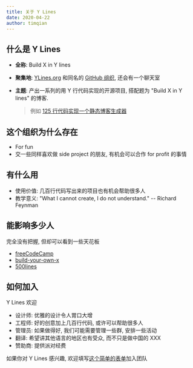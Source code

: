 ```yaml
---
title: 关于 Y Lines
date: 2020-04-22
author: timqian
---
```


<!-- ~~~
前情提要

前天晚上, 我很幸运得发现 [YLines.org](https://ylines.org) 和同名的 GitHub 组织还没被注册

ylines 的意思是 "Build X in Y lines", 我想产出一些列的小产品, 每个产品用比较短的代码量实现, 并且搭配一篇博客.

相信做过一些 side project 的朋友都会有这个感受, 产品能否影响很多人和代码量完全没关系, 有太多利用很少的代码量影响到很多人的例子. 比如我的一个小项目, 核心代码不过100多行, 每天有几百人使用, 甚至有近 200 人付费购买了插件版.

这个项目很适合找人合作, 大家一起来做一些
~~~ -->

## 什么是 Y Lines

- **全称**: Build X in Y lines
- **聚集地**: [YLines.org](https://ylines.org) 和同名的 [GitHub 组织](https://github.com/YLines), 还会有一个聊天室
- **主题**: 产出一系列的用 Y 行代码实现的开源项目, 搭配题为 "Build X in Y lines" 的博客.

  > 例如 [125 行代码实现一个静态博客生成器](/static-y.html)

## 这个组织为什么存在

- For fun
- 交一些同样喜欢做 side project 的朋友, 有机会可以合作 for profit 的事情

## 有什么用

- 使用价值: 几百行代码写出来的项目也有机会帮助很多人
- 教学意义: "What I cannot create, I do not understand." -- Richard Feynman

## 能影响多少人

完全没有把握, 但却可以看到一些天花板

- [freeCodeCamp](https://www.freecodecamp.org/)
- [build-your-own-x](https://github.com/danistefanovic/build-your-own-x)
- [500lines](https://github.com/aosabook/500lines)

## 如何加入

Y Lines 欢迎

- 设计师: 优雅的设计令人胃口大增
- 工程师: 好的创意加上几百行代码, 或许可以帮助很多人
- 管理员: 如果做得好, 我们可能需要管理一些群, 安排一些活动
- 翻译: 希望讲其他语言的地区也有受众, 而不只是做中国的 XXX
- 赞助商: 提供派对经费

如果你对 Y Lines 感兴趣, 欢迎填写[这个简单的表单](https://forms.gle/sfTnrWnF7b3dPFY39)加入团队
